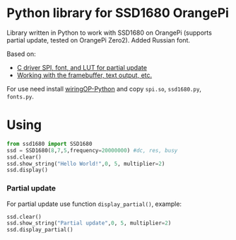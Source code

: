 # Python library for SSD1680 OrangePi
Library written in Python to work with SSD1680 on OrangePi (supports partial update, tested on OrangePi Zero2). Added Russian font. 

Based on:
  - [С driver SPI, font, and LUT for partial update](https://github.com/marko-pi/parallel/tree/main)
  - [Working with the framebuffer, text output, etc.](https://github.com/hfwang132/ssd1680-micropython-drivers/blob/main/ssd1680.py)

For use need install [wiringOP-Python](https://github.com/orangepi-xunlong/wiringOP-Python) and copy ```spi.so```, ```ssd1680.py```, ```fonts.py```.

# Using
```python
from ssd1680 import SSD1680
ssd = SSD1680(8,7,5,frequency=20000000)	#dc, res, busy
ssd.clear()
ssd.show_string("Hello World!",0, 5, multiplier=2)
ssd.display()
```
### Partial update
For partial update use function ```display_partial()```, example:
```python
ssd.clear()
ssd.show_string("Partial update",0, 5, multiplier=2)
ssd.display_partial()
```
